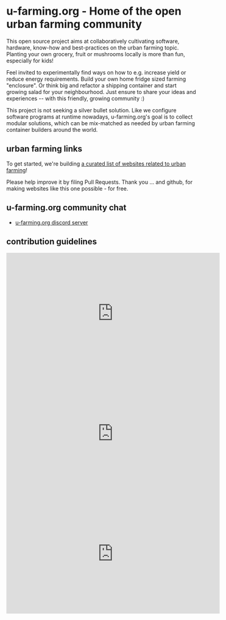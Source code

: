 # u-farming.org - Home of the open urban farming community

This open source project aims at collaboratively cultivating software, hardware, know-how
and best-practices on the urban farming topic. Planting your own grocery, fruit or mushrooms
locally is more than fun, especially for kids!

Feel invited to experimentally find ways on how to e.g. increase yield or reduce energy
requirements. Build your own home fridge sized farming "enclosure". Or think big and refactor
a shipping container and start growing salad for your neighbourhood. Just ensure to share your
ideas and experiences -- with this friendly, growing community :)

This project is not seeking a silver bullet solution. Like we configure software programs
at runtime nowadays, u-farming.org's goal is to collect modular solutions, which can be
mix-matched as needed by urban farming container builders around the world.

## urban farming links

To get started, we're building [a curated list of websites related to urban farming](/awesome-farming/)!

Please help improve it by filing Pull Requests. Thank you ... and github, for making websites like this one possible - for free.

## u-farming.org community chat

- [u-farming.org discord server](https://discord.gg/9yRAkJbtKD)

## contribution guidelines

<iframe width="560" height="315" src="https://www.youtube-nocookie.com/embed/kFRdoYfZYUY" title="YouTube video player" frameborder="0" allow="accelerometer; autoplay; clipboard-write; encrypted-media; gyroscope; picture-in-picture" allowfullscreen></iframe>
<iframe width="560" height="315" src="https://www.youtube.com/embed/Nsn8ZGb80-g" title="YouTube video player" frameborder="0" allow="accelerometer; autoplay; clipboard-write; encrypted-media; gyroscope; picture-in-picture" allowfullscreen></iframe>
<iframe width="560" height="315" src="https://www.youtube.com/embed/4I_NYya-WWg" title="YouTube video player" frameborder="0" allow="accelerometer; autoplay; clipboard-write; encrypted-media; gyroscope; picture-in-picture" allowfullscreen></iframe>
